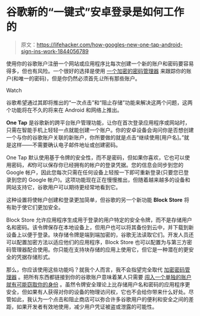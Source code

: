 # 谷歌新的“一键式”安卓登录是如何工作的

> 原文：<https://lifehacker.com/how-googles-new-one-tap-android-sign-ins-work-1844056789>

使用你的谷歌账户注册一个网站或应用程序比每次创建一个新的账户和密码要容易得多，但也有风险。一个很好的选择是使用 [一个加密的密码管理器](https://lifehacker.com/the-five-best-password-managers-5529133) 来跟踪你的账户(和唯一的密码)，但是你仍然必须首先*让*所有那些账户。

Watch

谷歌希望通过其即将推出的“一次点击”和“阻止存储”功能来解决这两个问题，这两个功能将在不久的将来在 Android 和网络上推出。

**One Tap** 是谷歌新的跨平台账户管理功能，让你在首次登录应用程序或网站时，只需在智能手机上轻轻一点就能创建一个账户。你的安卓设备会询问你是否想创建一个与你的谷歌账户关联的新账户，你所要做的就是点击“继续使用[用户名]。”就是这样——不需要确认电子邮件地址或创建密码。

One Tap 默认使用基于令牌的安全性，而不是密码，但如果你喜欢，它也可以使用密码，*和*你可以保存你已经拥有的帐户的登录凭据。您的信息会同步到您的 Google 帐户，因此您每次只需在任何设备上轻按一下即可重新登录(只要您已登录到您的 Google 帐户)。这项功能现在正在慢慢推出，但随着越来越多的设备和网站支持它，谷歌用户可以期待更经常地看到它。

这种设置将使帐户创建和登录更加简单，但谷歌的另一个新功能 **Block Store** 将有助于使它们更加安全。

Block Store 允许应用程序生成用于登录的用户特定的安全令牌，而不是存储用户名和密码。该令牌保存在本地设备上，但用户也可以将其备份到云中，并下载到新设备上以便于登录。块存储令牌是端到端加密的，谷歌无法读取它们。开发人员还可以配置加密方法以适应他们的应用程序，Block Store 也可以配置为与第三方密码管理器配合使用。你只能在支持块存储的应用上使用它，但它是一种潜在的更安全的凭据存储形式。

那么，你应该使用这些功能吗？就我个人而言，我不会指望完全取代 [加密密码管理器](https://lifehacker.com/the-five-best-password-managers-5529133) 。把所有东西都链接到你的谷歌账户意味着某人只需要 [闯入一个单独的账户就有可能窃取你的身份](https://lifehacker.com/how-to-prevent-and-respond-to-a-sim-swap-scam-1835627474) 。虽然令牌安全理论上比存储用户名和密码的应用程序更安全，但如果有人获得对你的设备的物理访问权，它也不会给你带来什么好处。尽管如此，我认为一个点击和阻止商店可以弥合许多谷歌用户的便利和安全之间的差距，如果开发者有效地使用，减少用户凭证被盗或泄露的可能性。